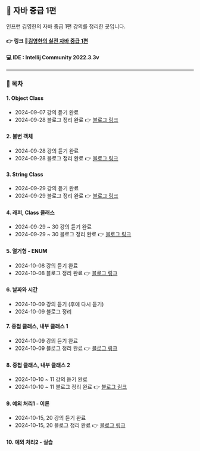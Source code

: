 ## 📝 자바 중급 1편
인프런 김영한의 자바 중급 1편 강의를 정리한 곳입니다.


#### 👉 링크 🔗[김영한의 실전 자바 중급 1편](https://www.inflearn.com/course/%EA%B9%80%EC%98%81%ED%95%9C%EC%9D%98-%EC%8B%A4%EC%A0%84-%EC%9E%90%EB%B0%94-%EC%A4%91%EA%B8%89-1/dashboard)

#### 💻 IDE : Intellij Community 2022.3.3v 

***

### 📂 목차
#### 1. Object Class
- 2024-09-07 강의 듣기 완료
- 2024-09-28 블로그 정리 완료 👉 [블로그 링크](https://dev-cloud.tistory.com/262)
#### 2. 불변 객체
- 2024-09-28 강의 듣기 완료
- 2024-09-28 블로그 정리 완료 👉 [블로그 링크](https://dev-cloud.tistory.com/263)
#### 3. String Class
- 2024-09-29 강의 듣기 완료
- 2024-09-29 블로그 정리 완료 👉 [블로그 링크](https://dev-cloud.tistory.com/266)
#### 4. 래퍼, Class 클래스
- 2024-09-29 ~ 30 강의 듣기 완료
- 2024-09-29 ~ 30 블로그 정리 완료 👉 [블로그 링크](https://dev-cloud.tistory.com/268)
#### 5. 열거형 - ENUM
- 2024-10-08 강의 듣기 완료
- 2024-10-08 블로그 정리 완료 👉 [블로그 링크](https://dev-cloud.tistory.com/271)
#### 6. 날짜와 시간
- 2024-10-09 강의 듣기 (후에 다시 듣기)
- 2024-10-09 블로그 정리 
#### 7. 중첩 클래스, 내부 클래스 1
- 2024-10-09 강의 듣기 완료
- 2024-10-09 블로그 정리 완료 👉 [블로그 링크](https://dev-cloud.tistory.com/277)
#### 8. 중첩 클래스, 내부 클래스 2
- 2024-10-10 ~ 11 강의 듣기 완료
- 2024-10-10 ~ 11 블로그 정리 완료 👉 [블로그 링크](https://dev-cloud.tistory.com/281)
#### 9. 예외 처리1 - 이론
- 2024-10-15, 20 강의 듣기 완료
- 2024-10-15, 20 블로그 정리 완료 👉 [블로그 링크](https://dev-cloud.tistory.com/316)
#### 10. 예외 처리2 - 실습
